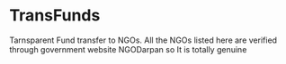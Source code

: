 # TransFunds
Tarnsparent Fund transfer to NGOs. All the NGOs listed here are verified through government website NGODarpan so It is totally genuine
